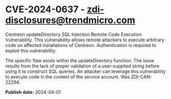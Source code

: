 # CVE-2024-0637 - zdi-disclosures@trendmicro.com

Centreon updateDirectory SQL Injection Remote Code Execution Vulnerability. This vulnerability allows remote attackers to execute arbitrary code on affected installations of Centreon. Authentication is required to exploit this vulnerability.

The specific flaw exists within the updateDirectory function. The issue results from the lack of proper validation of a user-supplied string before using it to construct SQL queries. An attacker can leverage this vulnerability to execute code in the context of the service account. Was ZDI-CAN-22294.

**Publish date:** 2024-04-01
